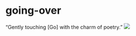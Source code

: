 # going-over
“Gently touching [Go] with the charm of poetry.”
![ ](https://quotefancy.com/media/wallpaper/3840x2160/2666270-Lucretius-Quote-Gently-touching-with-the-charm-of-poetry.jpg)
